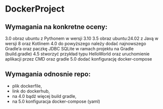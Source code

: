 # DockerProject
## Wymagania na konkretne oceny:
3.0 obraz ubuntu z Pythonem w wersji 3.10
3.5 obraz ubuntu:24.02 z Javą w wersji 8 oraz Kotlinem
4.0 do powyższego należy dodać najnowszego Gradle’a oraz paczkę JDBC SQLite w ramach projektu na Gradle (build.gradle)
4.5 stworzyć przykład typu HelloWorld oraz uruchomienie aplikacji przez CMD oraz gradle
5.0 dodać konfigurację docker-compose
## Wymagania odnosnie repo:
* plik dockerfile,
* link do dockerhub,
* na 4.0 bądź więcej build gradle,
* na 5.0 konfiguracja docker-compose (yaml)
